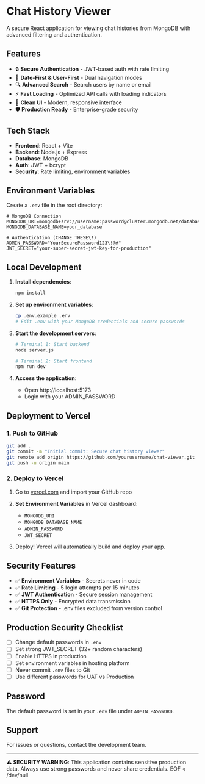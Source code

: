 # Chat History Viewer

A secure React application for viewing chat histories from MongoDB with advanced filtering and authentication.

## Features

- 🔒 **Secure Authentication** - JWT-based auth with rate limiting
- 📅 **Date-First & User-First** - Dual navigation modes  
- 🔍 **Advanced Search** - Search users by name or email
- ⚡ **Fast Loading** - Optimized API calls with loading indicators
- 🎨 **Clean UI** - Modern, responsive interface
- 🛡️ **Production Ready** - Enterprise-grade security

## Tech Stack

- **Frontend**: React + Vite
- **Backend**: Node.js + Express
- **Database**: MongoDB
- **Auth**: JWT + bcrypt
- **Security**: Rate limiting, environment variables

## Environment Variables

Create a `.env` file in the root directory:

```env
# MongoDB Connection
MONGODB_URI=mongodb+srv://username:password@cluster.mongodb.net/database
MONGODB_DATABASE_NAME=your_database

# Authentication (CHANGE THESE\!)
ADMIN_PASSWORD="YourSecurePassword123\!@#"
JWT_SECRET="your-super-secret-jwt-key-for-production"
```

## Local Development

1. **Install dependencies**:
   ```bash
   npm install
   ```

2. **Set up environment variables**:
   ```bash
   cp .env.example .env
   # Edit .env with your MongoDB credentials and secure passwords
   ```

3. **Start the development servers**:
   ```bash
   # Terminal 1: Start backend
   node server.js
   
   # Terminal 2: Start frontend  
   npm run dev
   ```

4. **Access the application**:
   - Open http://localhost:5173
   - Login with your ADMIN_PASSWORD

## Deployment to Vercel

### 1. Push to GitHub

```bash
git add .
git commit -m "Initial commit: Secure chat history viewer"
git remote add origin https://github.com/yourusername/chat-viewer.git
git push -u origin main
```

### 2. Deploy to Vercel

1. Go to [vercel.com](https://vercel.com) and import your GitHub repo
2. **Set Environment Variables** in Vercel dashboard:
   - `MONGODB_URI`
   - `MONGODB_DATABASE_NAME` 
   - `ADMIN_PASSWORD`
   - `JWT_SECRET`

3. Deploy\! Vercel will automatically build and deploy your app.

## Security Features

- ✅ **Environment Variables** - Secrets never in code
- ✅ **Rate Limiting** - 5 login attempts per 15 minutes
- ✅ **JWT Authentication** - Secure session management
- ✅ **HTTPS Only** - Encrypted data transmission
- ✅ **Git Protection** - .env files excluded from version control

## Production Security Checklist

- [ ] Change default passwords in `.env`
- [ ] Set strong JWT_SECRET (32+ random characters)
- [ ] Enable HTTPS in production
- [ ] Set environment variables in hosting platform
- [ ] Never commit `.env` files to Git
- [ ] Use different passwords for UAT vs Production

## Password

The default password is set in your `.env` file under `ADMIN_PASSWORD`.

## Support

For issues or questions, contact the development team.

---

**⚠️ SECURITY WARNING**: This application contains sensitive production data. Always use strong passwords and never share credentials.
EOF < /dev/null